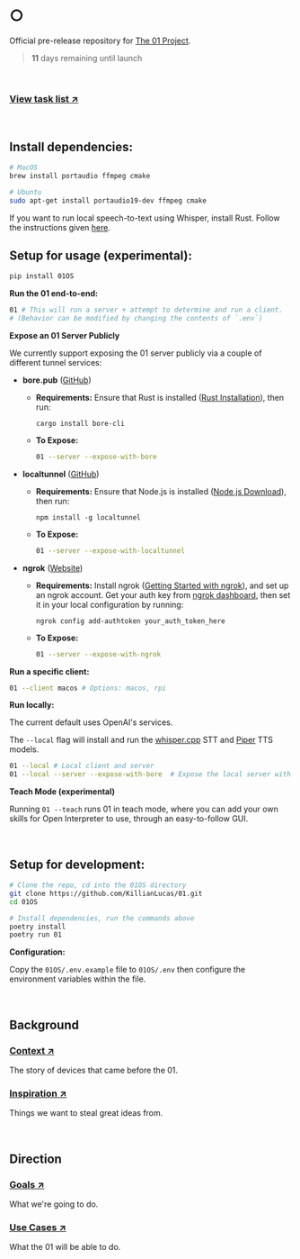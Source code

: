 # ○

Official pre-release repository for [The 01 Project](https://twitter.com/hellokillian/status/1745875973583896950).

> **11** days remaining until launch

<br>

### [View task list ↗](https://github.com/KillianLucas/01/blob/main/TASKS.md)

<br>

## Install dependencies:

```bash
# MacOS
brew install portaudio ffmpeg cmake

# Ubuntu
sudo apt-get install portaudio19-dev ffmpeg cmake
```

If you want to run local speech-to-text using Whisper, install Rust. Follow the instructions given [here](https://www.rust-lang.org/tools/install).

## Setup for usage (experimental):

```bash
pip install 01OS
```

**Run the 01 end-to-end:**

```bash
01 # This will run a server + attempt to determine and run a client.
# (Behavior can be modified by changing the contents of `.env`)
```

**Expose an 01 Server Publicly**

We currently support exposing the 01 server publicly via a couple of different tunnel services:

- **bore.pub** ([GitHub](https://github.com/ekzhang/bore))
  - **Requirements:** Ensure that Rust is installed ([Rust Installation](https://www.rust-lang.org/tools/install)), then run:
    ```
    cargo install bore-cli
    ```
  - **To Expose:**
    ```bash
    01 --server --expose-with-bore
    ```

- **localtunnel** ([GitHub](https://github.com/localtunnel/localtunnel))
  - **Requirements:** Ensure that Node.js is installed ([Node.js Download](https://nodejs.org/en/download)), then run:
    ```
    npm install -g localtunnel
    ```
  - **To Expose:**
    ```bash
    01 --server --expose-with-localtunnel
    ```

- **ngrok** ([Website](https://ngrok.com/))
  - **Requirements:** Install ngrok ([Getting Started with ngrok](https://ngrok.com/docs/getting-started/)), and set up an ngrok account. Get your auth key from [ngrok dashboard](https://dashboard.ngrok.com/get-started/your-authtoken), then set it in your local configuration by running:
    ```
    ngrok config add-authtoken your_auth_token_here
    ```
  - **To Expose:**
    ```bash
    01 --server --expose-with-ngrok
    ```


**Run a specific client:**

```bash
01 --client macos # Options: macos, rpi
```

**Run locally:**

The current default uses OpenAI's services.

The `--local` flag will install and run the [whisper.cpp](https://github.com/ggerganov/whisper.cpp) STT and [Piper](https://github.com/rhasspy/piper) TTS models.

```bash
01 --local # Local client and server
01 --local --server --expose-with-bore  # Expose the local server with a public tunnel
```

**Teach Mode (experimental)**

Running `01 --teach` runs 01 in teach mode, where you can add your own skills for Open Interpreter to use, through an easy-to-follow GUI.

<br>

## Setup for development:

```bash
# Clone the repo, cd into the 01OS directory
git clone https://github.com/KillianLucas/01.git
cd 01OS

# Install dependencies, run the commands above
poetry install
poetry run 01
```

**Configuration:**

Copy the `01OS/.env.example` file to `01OS/.env` then configure the environment variables within the file.

<br>

## Background

### [Context ↗](https://github.com/KillianLucas/01/blob/main/CONTEXT.md)

The story of devices that came before the 01.

### [Inspiration ↗](https://github.com/KillianLucas/01/tree/main/INSPIRATION.md)

Things we want to steal great ideas from.

<br>

## Direction

### [Goals ↗](https://github.com/KillianLucas/01/blob/main/GOALS.md)

What we're going to do.

### [Use Cases ↗](https://github.com/KillianLucas/01/blob/main/USE_CASES.md)

What the 01 will be able to do.

<br>
